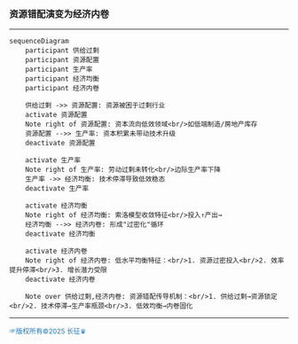 
### 资源错配演变为经济内卷

----


```mermaid
sequenceDiagram
    participant 供给过剩
    participant 资源配置
    participant 生产率
    participant 经济均衡
    participant 经济内卷

    供给过剩 ->> 资源配置: 资源被困于过剩行业
    activate 资源配置
    Note right of 资源配置: 资本流向低效领域<br/>如低端制造/房地产库存
    资源配置 -->> 生产率: 资本积累未带动技术升级
    deactivate 资源配置
    
    activate 生产率
    Note right of 生产率: 劳动过剩未转化<br/>边际生产率下降
    生产率 ->> 经济均衡: 技术停滞导致低效稳态
    deactivate 生产率
    
    activate 经济均衡
    Note right of 经济均衡: 索洛模型收敛特征<br/>投入↑产出→
    经济均衡 -->> 经济内卷: 形成"过密化"循环
    deactivate 经济均衡
    
    activate 经济内卷
    Note right of 经济内卷: 低水平均衡特征：<br/>1. 资源过密投入<br/>2. 效率提升停滞<br/>3. 增长潜力受限
    deactivate 经济内卷

    Note over 供给过剩,经济内卷: 资源错配传导机制：<br/>1. 供给过剩→资源锁定<br/>2. 技术停滞→生产率瓶颈<br/>3. 低效均衡→内卷固化
```

----
<span style="color:#1f77b4; font-weight:; font-size:12px;">☞版权所有©2025 长征♛</span>